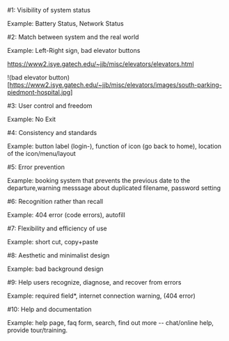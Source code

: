 #1: Visibility of system status

Example: Battery Status, Network Status

#2: Match between system and the real world

Example: Left-Right sign, bad elevator buttons

https://www2.isye.gatech.edu/~jjb/misc/elevators/elevators.html

!(bad elevator button)[https://www2.isye.gatech.edu/~jjb/misc/elevators/images/south-parking-piedmont-hospital.jpg]

#3: User control and freedom

Example: No Exit

#4: Consistency and standards

Example: button label (login-), function of icon (go back to home), location of the icon/menu/layout 

#5: Error prevention

Example: booking system that prevents the previous date to the departure,warning messsage about duplicated filename, password setting

#6: Recognition rather than recall

Example: 404 error (code errors), autofill

#7: Flexibility and efficiency of use

Example: short cut, copy+paste

#8: Aesthetic and minimalist design

Example: bad background design

#9: Help users recognize, diagnose, and recover from errors

Example: required field*, internet connection warning, (404 error)

#10: Help and documentation

Example: help page, faq form, search, find out more -- chat/online help, provide tour/training.

